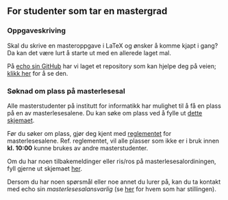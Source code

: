 For studenter som tar en mastergrad
---

### Oppgaveskriving
Skal du skrive en masteroppgave i LaTeX og ønsker å komme kjapt i gang?
Da kan det være lurt å starte ut med en allerede laget mal.

På [echo sin GitHub](https://github.com/echo-uib) har vi laget et repository som kan hjelpe deg på veien;
[klikk her](https://github.com/echo-uib/master-latex-template) for å se den.

### Søknad om plass på masterlesesal

Alle masterstudenter på institutt for informatikk har mulighet til å få en plass på en av masterlesesalene.
Du kan søke om plass ved å fylle ut [dette skjemaet](https://forms.gle/zPhD7zoLCrB8mUqx6).

Før du søker om plass, gjør deg kjent med [reglementet](https://assets.ctfassets.net/7ygn1zpoiz5r/2WQMv2vwoGscT66F90L1o6/e6293b70f5fd87e0520fc0c990c20a0d/reglement-masterlesesaler.pdf) for masterlesesalene.
Ref. reglementet, vil alle plasser som ikke er i bruk innen **kl. 10:00** kunne brukes av andre masterstudenter.

Om du har noen tilbakemeldinger eller ris/ros på masterlesesalordiningen, fyll gjerne ut skjemaet [her](https://forms.gle/kEhvaafrKnWmRdW7A).

Dersom du har noen spørsmål eller noe annet du lurer på, kan du ta kontakt med echo sin *masterlesesalansvarlig* (se [her](https://echo.uib.no/om-oss) for hvem som har stillingen).
